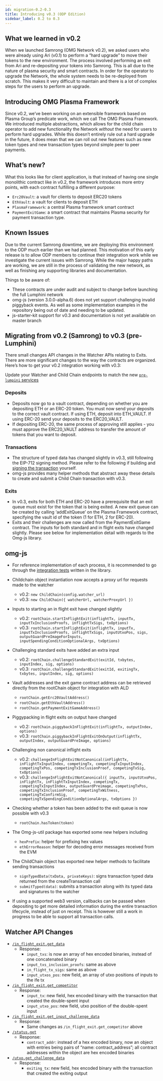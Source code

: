 ```yaml
---
id: migration-0.2-0.3
title: Introducing v0.3 (ODP Edition)
sidebar_label: 0.2 to 0.3
---
```


## What we learned in v0.2
When we launched Samrong (OMG Network v0.2), we asked users who were already using Ari (v0.1) to perform a “hard upgrade” to move their tokens to the new environment. The process involved performing an exit from Ari and re-depositing your tokens into Samrong. This is all due to the nature of plasma security and smart contracts. In order for the operator to upgrade the Network, the whole system needs to be re-deployed from scratch. This makes it very difficult to maintain and there is a lot of complex steps for the users to perform an upgrade.

## Introducing OMG Plasma Framework
Since v0.2, we’ve been working on an extensible framework based on Plasma Group’s predicate work, which we call The OMG Plasma Framework. We introduced multiple abstractions, which allows for the child chain operator to add new functionality the Network _without_ the need for users to perform hard upgrades. While this doesn’t entirely rule out a hard upgrade in the future, it does mean that we can roll out new features such as new token types and new transaction types beyond simple peer to peer payments.

## What’s new?
What this looks like for client application, is that instead of having one single monolithic contract like in v0.2, the framework introduces more entry points, with each contract fulfilling a different purpose:

- `Erc20Vault`: a vault for clients to deposit ERC20 tokens
- `EthVault`: a vault for clients to deposit ETH
- `PlasmaFramework`: a central Plasma framework smart contract
- `PaymentExitGame`: a smart contract that maintains Plasma security for payment transaction type.


## Known Issues
Due to the current Samrong downtime, we are deploying this environment to the ODP much earlier than we had planned. This motivation of this early release is to allow ODP members to continue their integration work while we investigate the current issues with Samrong. While the major happy paths are working, we are still in the process of validating the new network, as well as finishing any supporting libraries and documentation.

Things to be aware of:
- These contracts are under audit and subject to change before launching the full Lumphini network
- omg-js (version 3.0.0-alpha.6) does not yet support challenging invalid piggyback events. As well as some implementation examples in the repository being out of date and needing to be updated.
- js-starter-kit support for v0.3 and documentation is not yet available on master branch


## Migrating from v0.2 (Samrong) to v0.3 (pre-Lumphini)
There small changes API changes in the Watcher APIs relating to Exits. There are more significant changes to the way the contracts are organized. Here’s how to get your v0.2 integration working with v0.3:

Update your Watcher and Child Chain endpoints to match the new [`pre-lumpini` services](https://github.com/omisego/dev-portal/blob/master/guides/network_endpoints.md)

### Deposits
- Deposits now go to a vault contract, depending on whether you are depositing ETH or an ERC-20 token. You must now send your deposits to the correct vault contract. If using ETH, deposit into ETH_VAULT. If using ERC-20 send your deposits to the ERC20_VAULT.
- If depositing ERC-20, the same process of approving still applies - you must approve the ERC20_VAULT address to transfer the amount of tokens that you want to deposit.

### Transactions
- The structure of typed data has changed slightly in v0.3, still following the EIP-712 signing method. Please refer to the following if building and [signing the transaction](https://github.com/omisego/plasma-contracts/blob/master/plasma_framework/docs/integration-docs/integration-doc.md#eip-712-signing) yourself.
- omg-js provides many helper methods that abstract away these details to create and submit a Child Chain transaction with v0.3.

### Exits
- In v0.3, exits for both ETH and ERC-20 have a prerequisite that an exit queue must exist for the token that is being exited. A new exit queue can be created by calling ‘addExitQueue’ on the Plasma Framework contract, specifying the vault id of the token (1 for ETH, 2 for ERC-20).
- Exits and their challenges are now called from the PaymentExitGame contract. The inputs for both standard and in flight exits have changed slightly. Please see below for implementation detail with regards to the Omg-js library.

## omg-js
- For reference implementation of each process, it is recommended to go through the [integration tests](https://github.com/omisego/omg-js/tree/v0.3/packages/integration-tests/test) written in the library.

- Childchain object instantiation now accepts a proxy url for requests made to the watcher
  - v0.2: `new ChildChain(config.watcher_url)`
  - v0.3: `new ChildChain({ watcherUrl, watcherProxyUrl })`
- Inputs to starting an in flight exit have changed slightly
  - v0.2: `rootChain.startInFlightExit(inflightTx, inputTx, inputTxInclusionProofs, inflightTxSigs, txOptions)`
  - v0.3: `rootChain.startInFlightExit(inflightTx, inputTx, inputTxInclusionProofs, inflightTxSigs, inputUtxoPos, sigs, outputGuardPreImageForInputs, inputSpendingConditionOptionalArgs, txOptions)`
- Challenging standard exits have added an extra input
  - v0.2: `rootChain.challengeStandardExit(exitId, txbytes, inputIndex, sig, options)`
  - v0.3: `rootChain.challengeStandardExit(exitId, exitingTx, txbytes, inputIndex, sig, options)`
- Vault addresses and the exit game contract address can be retrieved directly from the rootChain object for integration with ALD
  - `rootChain.getErc20VaultAddress()`
  - `rootChain.getEthVaultAddress()`
  - `rootChain.getPaymentExitGameAddress()`
- Piggypacking in flight exits on output have changed
  - v0.2: `rootChain.piggybackInFlightExit(inflightTx, outputIndex, options)`
  - v0.3: `rootChain.piggybackInFlightExitOnOutput(inflightTx, outputIndex, outputGuardPreImage, options)`
- Challenging non canonical inflight exits
  - v0.2: `challengeInFlightExitNotCanonical(inFlightTx, inFlightTxInputIndex, competingTx, competingTxInputIndex, competingTxPos, competingTxInclusionProof, competingTxSig, txOptions)`
  - v0.3: `challengeInFlightExitNotCanonical({ inputTx, inputUtxoPos, inFlightTx, inFlightTxInputIndex, competingTx, competingTxInputIndex, outputGuardPreimage, competingTxPos, competingTxInclusionProof, competingTxWitness, competingTxConfirmSig, competingTxSpendingConditionOptionalArgs, txOptions })`
- Checking whether a token has been added to the exit queue is now possible with v0.3
  - `rootChain.hasToken(token)`
- The Omg-js-util package has exported some new helpers including
  - `hexPrefix`: helper for prefixing hex values
  - `ethErrorReason`: helper for decoding error messages received from the EVM
- The ChildChain object has exported new helper methods to facilitate sending transactions
  - `signTypedData(txData, privateKeys)`: signs transaction typed data returned from the createTransaction call
  - `submitTyped(data)`: submits a transaction along with its typed data and signatures to the watcher
- If using a supported web3 version, callbacks can be passed when depositing to get more detailed information during the entire transaction lifecycle, instead of just on receipt. This is however still a work in progress to be able to support all transaction calls.

## Watcher API Changes

- [`/in_flight_exit.get_data`](https://developer.omisego.co/elixir-omg/docs-ui/?url=master%2Foperator_api_specs.yaml&urls.primaryName=master%2Fsecurity_critical_api_specs#/InFlightExit/in_flight_exit_get_data)
  - Response:
    - `input_txs`: is now an array of hex encoded binaries, instead of one concatenated binary
    - `input_txs_inclusion_proofs`: same as above
    - `in_flight_tx_sigs`: same as above
    - `input_utxos_pos`: new field, an array of utxo positions of inputs to the ife tx
- [`/in_flight_exit.get_competitor`](https://developer.omisego.co/elixir-omg/docs-ui/?url=master%2Foperator_api_specs.yaml&urls.primaryName=master%2Fsecurity_critical_api_specs#/InFlightExit/in_flight_exit_get_competitor)
  - Response:
    - `input_tx`: new field, hex encoded binary with the transaction that created the double-spent input
    - `input_utxo_pos`: new field, utxo position of the double-spent input
- [`/in_flight_exit.get_input_challenge_data`](https://developer.omisego.co/elixir-omg/docs-ui/?url=master%2Foperator_api_specs.yaml&urls.primaryName=master%2Fsecurity_critical_api_specs#/InFlightExit/in_flight_exit_get_input_challenge_data)
  - Response:
    - Same changes as `/in_flight_exit.get_competitor` above
- [`/status.get`](https://developer.omisego.co/elixir-omg/docs-ui/?url=master%2Foperator_api_specs.yaml&urls.primaryName=master%2Fsecurity_critical_api_specs#/Status/status_get)
  - Response:
    - `contract_addr`: instead of a hex encoded binary, now an object with entries being pairs of “name: contract_address”; all contract addresses within the object are hex encoded binaries
- [`/utxo.get_challenge_data`](https://developer.omisego.co/elixir-omg/docs-ui/?url=master%2Foperator_api_specs.yaml&urls.primaryName=master%2Fsecurity_critical_api_specs#/UTXO/utxo_get_challenge_data)
  - Response:
    - `exiting_tx`: new field, hex encoded binary with the transaction that created the exiting output